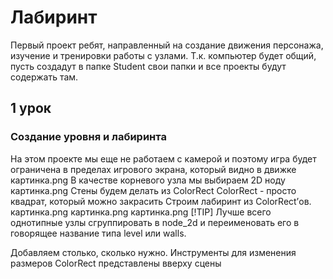 # Лабиринт
Первый проект ребят, направленный на создание движения персонажа, изучение и тренировки работы с узлами.
Т.к. компьютер будет общий, пусть создадут в папке Student свои папки и все проекты будут содержать там. 
## 1 урок
### Создание уровня и лабиринта
На этом проекте мы еще не работаем с камерой и поэтому игра будет ограничена в пределах игрового экрана, который видно в движке
картинка.png
В качестве корневого узла мы выбираем 2D ноду
картинка.png
Стены будем делать из ColorRect 
ColorRect - просто квадрат, который можно закрасить
Строим лабиринт из ColorRect’ов.
картинка.png
картинка.png
картинка.png
[!TIP]
Лучше всего однотипные узлы сгруппировать в node_2d и переименовать его в говорящее название типа level или walls.

Добавляем столько, сколько нужно. Инструменты для изменения размеров ColorRect представлены вверху сцены
